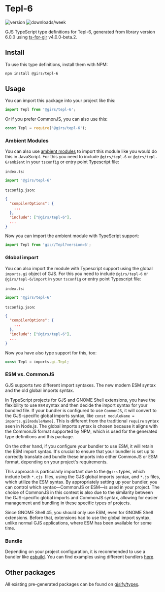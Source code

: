 
# Tepl-6

![version](https://img.shields.io/npm/v/@girs/tepl-6)
![downloads/week](https://img.shields.io/npm/dw/@girs/tepl-6)


GJS TypeScript type definitions for Tepl-6, generated from library version 6.0.0 using [ts-for-gir](https://github.com/gjsify/ts-for-gir) v4.0.0-beta.2.


## Install

To use this type definitions, install them with NPM:
```bash
npm install @girs/tepl-6
```

## Usage

You can import this package into your project like this:
```ts
import Tepl from '@girs/tepl-6';
```

Or if you prefer CommonJS, you can also use this:
```ts
const Tepl = require('@girs/tepl-6');
```

### Ambient Modules

You can also use [ambient modules](https://github.com/gjsify/ts-for-gir/tree/main/packages/cli#ambient-modules) to import this module like you would do this in JavaScript.
For this you need to include `@girs/tepl-6` or `@girs/tepl-6/ambient` in your `tsconfig` or entry point Typescript file:

`index.ts`:
```ts
import '@girs/tepl-6'
```

`tsconfig.json`:
```json
{
  "compilerOptions": {
    ...
  },
  "include": ["@girs/tepl-6"],
  ...
}
```

Now you can import the ambient module with TypeScript support: 

```ts
import Tepl from 'gi://Tepl?version=6';
```

### Global import

You can also import the module with Typescript support using the global `imports.gi` object of GJS.
For this you need to include `@girs/tepl-6` or `@girs/tepl-6/import` in your `tsconfig` or entry point Typescript file:

`index.ts`:
```ts
import '@girs/tepl-6'
```

`tsconfig.json`:
```json
{
  "compilerOptions": {
    ...
  },
  "include": ["@girs/tepl-6"],
  ...
}
```

Now you have also type support for this, too:

```ts
const Tepl = imports.gi.Tepl;
```


### ESM vs. CommonJS

GJS supports two different import syntaxes. The new modern ESM syntax and the old global imports syntax.

In TypeScript projects for GJS and GNOME Shell extensions, you have the flexibility to use `ESM` syntax and then decide the import syntax for your bundled file. If your bundler is configured to use `CommonJS`, it will convert to the GJS-specific global imports syntax, like `const moduleName = imports.gi[moduleName]`. This is different from the traditional `require` syntax seen in Node.js. The global imports syntax is chosen because it aligns with the CommonJS format supported by NPM, which is used for the generated type definitions and this package.

On the other hand, if you configure your bundler to use ESM, it will retain the ESM import syntax. It's crucial to ensure that your bundler is set up to correctly translate and bundle these imports into either CommonJS or ESM format, depending on your project's requirements.

This approach is particularly important due to the `@girs` types, which include both `*.cjs `files, using the GJS global imports syntax, and `*.js` files, which utilize the ESM syntax. By appropriately setting up your bundler, you can control which syntax—CommonJS or ESM—is used in your project. The choice of CommonJS in this context is also due to the similarity between the GJS-specific global imports and CommonJS syntax, allowing for easier management and bundling in these specific types of projects.

Since GNOME Shell 45, you should only use ESM, even for GNOME Shell extensions. Before that, extensions had to use the global import syntax, unlike normal GJS applications, where ESM has been available for some time.

### Bundle

Depending on your project configuration, it is recommended to use a bundler like [esbuild](https://esbuild.github.io/). You can find examples using different bundlers [here](https://github.com/gjsify/ts-for-gir/tree/main/examples).

## Other packages

All existing pre-generated packages can be found on [gjsify/types](https://github.com/gjsify/types).

